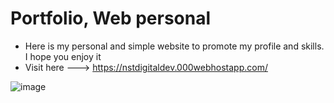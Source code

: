 # Portfolio, Web personal
- Here is my personal and simple website to promote my profile and skills. I hope you enjoy it
- Visit here ---> https://nstdigitaldev.000webhostapp.com/
  
![image](https://github.com/nestoralmale24/Portfolio-Web-personal/assets/128428703/70feb947-ba6b-4a16-9828-92f474678efe)


